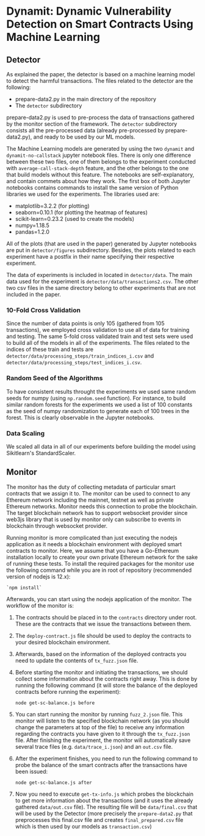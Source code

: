 # Dynamit: Dynamic Vulnerability Detection on Smart Contracts Using Machine Learning

## Detector
As explained the paper, the detector is based on a machine learning model to detect the harmful transactions.
The files related to the detector are the following:
* prepare-data2.py in the main directory of the repository
* The `detector` subdirectory

prepare-data2.py is used to pre-process the data of transactions gathered by the monitor section of the framework. The `detector` subdirectory consists all the pre-processed data (already pre-processed by prepare-data2.py), and ready to be used by our ML models. 

The Machine Learning models are generated by using the two `dynamit` and `dynamit-no-callstack` jupyter notebook files. There is only one difference between these two files, one of them belongs to the experiment conducted with `average-call-stack-depth` feature, and the other belongs to the one that build models without this feature. The notebooks are self-explanatory, and contain commets about how they work. The first box of both Jupyter notebooks contains commands to install the same version of Python libraries we used for the experiments. The libraries used are:
* matplotlib=3.2.2 (for plotting)
* seaborn=0.10.1 (for plotting the heatmap of features)
* scikit-learn=0.23.2 (used to create the models)
* numpy=1.18.5
* pandas=1.2.0

All of the plots (that are used in the paper) generated by Jupyter notebooks are put in `detector/figures` subdirectory. Besides, the plots related to each experiment have a postfix in their name specifying their respective experiment.

The data of experiments is included in located in `detector/data`. The main data used for the experiment is `detector/data/transactions2.csv`. The other two csv files in the same directory belong to other experiments that are not included in the paper. 

### 10-Fold Cross Validation 
Since the number of data points is only 105 (gathered from 105 transactions), we employed cross validation to use all of data for training and testing. The same 5-fold cross validated train and test sets were used to build all of the models in all of the experiments. The files related to the indices of these train and tests are `detector/data/processing_steps/train_indices_i.csv` and `detector/data/processing_steps/test_indices_i.csv`.

### Random Seed of the Algorithms
To have consistent results throught the experiments we used same random seeds for numpy (using `np.random.seed` function). For instance, to build similar random forests for the experiments we used a list of 100 constants as the seed of numpy randomization to generate each of 100 trees in the forest. This is clearly observable in the Jupyter notebooks.

### Data Scaling
We scaled all data in all of our experiments before building the model using Sikitlearn's StandardScaler.


## Monitor
The monitor has the duty of collecting metadata of particular smart contracts that we assign it to. The monitor can be used to connect to any Ethereum network including the mainnet, testnet as well as private Ethereum networks. Monitor needs this connection to probe the blockchain. The target blockchain network has to support websocket provider since web3js library that is used by monitor only can subscribe to events in blockchain through websocket provider.

Running monitor is more complicated than just executing the nodejs application as it needs a blockchain environment with deployed smart contracts to monitor. Here, we assume that you have a Go-Ethereum installation locally to create your own private Ethereum network for the sake of running these tests.
To install the required packages for the monitor use the following command while you are in root of repository (recommended version of nodejs is 12.x):

    `npm install`

Afterwards, you can start using the nodejs application of the monitor. 
The workflow of the monitor is:

1. The contracts should be placed in to the `contracts` directory under root. These are the contracts that we issue the transactions between them.
2. The `deploy-contract.js` file should be used to deploy the contracts to your desired blockchain environment. 
3. Afterwards, based on the information of the deployed contracts you need to update the contents of `tx_fuzz.json` file. 
5. Before starting the monitor and initiating the transactions, we should collect some information about the contracts right away. This is done by running the following command (it will store the balance of the deployed contracts before running the experiment):

    `node get-sc-balance.js before`

4. You can start running the monitor by running `fuzz_2.json` file. This monitor will listen to the specified blockchain network (as you should change the parameters at top of the file) to receive any information regarding the contracts you have given to it through the `tx_fuzz.json` file. After finishing the experiment, the monitor will automatically save several trace files (e.g. `data/trace_i.json`) and an `out.csv` file.
5. After the experiment finishes, you need to run the following command to probe the balance of the smart contracts after the transactions have been issued:

    `node get-sc-balance.js after`

6. Now you need to execute `get-tx-info.js` which probes the blockchain to get more information about the transactions (and it uses the already gathered `data/out.csv` file). The resulting file will be `data/final.csv` that will be used by the Detector (more precisely the `prepare-data2.py` that preprocesses this final.csv file and creates `final_prepared.csv` file which is then used by our models as `transaction.csv`)
